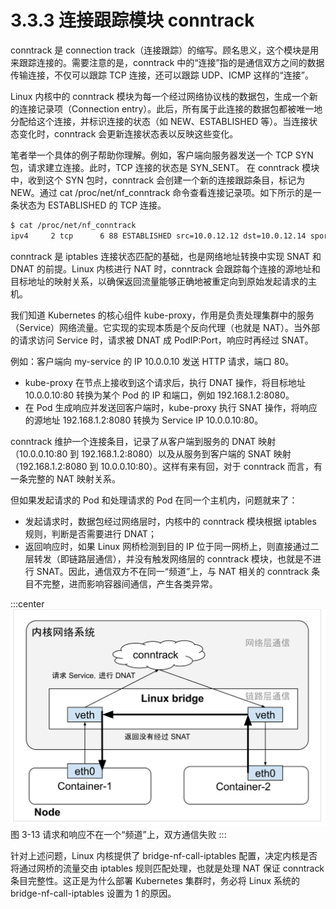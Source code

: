 # 3.3.3 连接跟踪模块 conntrack

conntrack 是 connection track（连接跟踪）的缩写。顾名思义，这个模块是用来跟踪连接的。需要注意的是，conntrack 中的“连接”指的是通信双方之间的数据传输连接，不仅可以跟踪 TCP 连接，还可以跟踪 UDP、ICMP 这样的“连接”。

Linux 内核中的 conntrack 模块为每一个经过网络协议栈的数据包，生成一个新的连接记录项（Connection entry）。此后，所有属于此连接的数据包都被唯一地分配给这个连接，并标识连接的状态（如 NEW、ESTABLISHED 等）。当连接状态变化时，conntrack 会更新连接状态表以反映这些变化。

笔者举一个具体的例子帮助你理解。例如，客户端向服务器发送一个 TCP SYN 包，请求建立连接。此时，TCP 连接的状态是 SYN_SENT。
在 conntrack 模块中，收到这个 SYN 包时，conntrack 会创建一个新的连接跟踪条目，标记为 NEW。通过 cat /proc/net/nf_conntrack 命令查看连接记录项。如下所示的是一条状态为 ESTABLISHED 的 TCP 连接。

```bash
$ cat /proc/net/nf_conntrack
ipv4     2 tcp      6 88 ESTABLISHED src=10.0.12.12 dst=10.0.12.14 sport=48318 dport=27017 src=10.0.12.14 dst=10.0.12.12 sport=27017 dport=48318 [ASSURED] mark=0 zone=0 use=2
```

conntrack 是 iptables 连接状态匹配的基础，也是网络地址转换中实现 SNAT 和 DNAT 的前提。Linux 内核进行 NAT 时，conntrack 会跟踪每个连接的源地址和目标地址的映射关系，以确保返回流量能够正确地被重定向到原始发起请求的主机。

我们知道 Kubernetes 的核心组件 kube-proxy，作用是负责处理集群中的服务（Service）网络流量。它实现的实现本质是个反向代理（也就是 NAT）。当外部的请求访问 Service 时，请求被 DNAT 成 PodIP:Port，响应时再经过 SNAT。

例如：客户端向 my-service 的 IP 10.0.0.10 发送 HTTP 请求，端口 80。

- kube-proxy 在节点上接收到这个请求后，执行 DNAT 操作，将目标地址 10.0.0.10:80 转换为某个 Pod 的 IP 和端口，例如 192.168.1.2:8080。
- 在 Pod 生成响应并发送回客户端时，kube-proxy 执行 SNAT 操作，将响应的源地址 192.168.1.2:8080 转换为 Service IP 10.0.0.10:80。

conntrack 维护一个连接条目，记录了从客户端到服务的 DNAT 映射（10.0.0.10:80 到 192.168.1.2:8080）以及从服务到客户端的 SNAT 映射（192.168.1.2:8080 到 10.0.0.10:80）。这样有来有回，对于 conntrack 而言，有一条完整的 NAT 映射关系。

但如果发起请求的 Pod 和处理请求的 Pod 在同一个主机内，问题就来了：
- 发起请求时，数据包经过网络层时，内核中的 conntrack 模块根据 iptables 规则，判断是否需要进行 DNAT；
- 返回响应时，如果 Linux 网桥检测到目的 IP 位于同一网桥上，则直接通过二层转发（即链路层通信），并没有触发网络层的 conntrack 模块，也就是不进行 SNAT。因此，通信双方不在同一“频道”上，与 NAT 相关的 conntrack 条目不完整，进而影响容器间通信，产生各类异常。

:::center
  ![](../assets/bridge-call-iptables.svg)<br/>
  图 3-13 请求和响应不在一个“频道”上，双方通信失败
:::

针对上述问题，Linux 内核提供了 bridge-nf-call-iptables 配置，决定内核是否将通过网桥的流量交由 iptables 规则匹配处理，也就是处理 NAT 保证 conntrack 条目完整性。这正是为什么部署 Kubernetes 集群时，务必将 Linux 系统的 bridge-nf-call-iptables 设置为 1 的原因。


